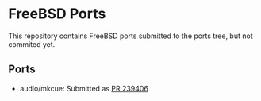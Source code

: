 # FreeBSD Ports

This repository contains FreeBSD ports submitted to the ports tree, but not
commited yet.

## Ports

* audio/mkcue: Submitted as [PR 239406](https://bugs.freebsd.org/bugzilla/show_bug.cgi?id=239406)
